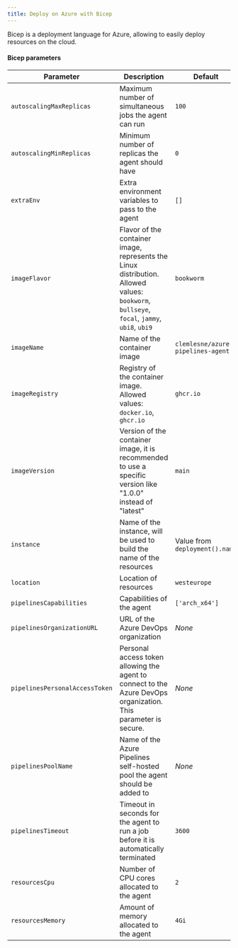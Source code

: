 ```yaml
---
title: Deploy on Azure with Bicep
---
```


Bicep is a deployment language for Azure, allowing to easily deploy resources on the cloud.

#### Bicep parameters

| Parameter                      | Description                                                                                                                                | Default                           |
| ------------------------------ | ------------------------------------------------------------------------------------------------------------------------------------------ | --------------------------------- |
| `autoscalingMaxReplicas`       | Maximum number of simultaneous jobs the agent can run                                                                                      | `100`                             |
| `autoscalingMinReplicas`       | Minimum number of replicas the agent should have                                                                                           | `0`                               |
| `extraEnv`                     | Extra environment variables to pass to the agent                                                                                           | `[]`                              |
| `imageFlavor`                  | Flavor of the container image, represents the Linux distribution. Allowed values: `bookworm`, `bullseye`, `focal`, `jammy`, `ubi8`, `ubi9` | `bookworm`                        |
| `imageName`                    | Name of the container image                                                                                                                | `clemlesne/azure-pipelines-agent` |
| `imageRegistry`                | Registry of the container image. Allowed values: `docker.io`, `ghcr.io`                                                                    | `ghcr.io`                         |
| `imageVersion`                 | Version of the container image, it is recommended to use a specific version like "1.0.0" instead of "latest"                               | `main`                            |
| `instance`                     | Name of the instance, will be used to build the name of the resources                                                                      | Value from `deployment().name`    |
| `location`                     | Location of resources                                                                                                                      | `westeurope`                      |
| `pipelinesCapabilities`        | Capabilities of the agent                                                                                                                  | `['arch_x64']`                    |
| `pipelinesOrganizationURL`     | URL of the Azure DevOps organization                                                                                                       | _None_                            |
| `pipelinesPersonalAccessToken` | Personal access token allowing the agent to connect to the Azure DevOps organization. This parameter is secure.                            | _None_                            |
| `pipelinesPoolName`            | Name of the Azure Pipelines self-hosted pool the agent should be added to                                                                  | _None_                            |
| `pipelinesTimeout`             | Timeout in seconds for the agent to run a job before it is automatically terminated                                                        | `3600`                            |
| `resourcesCpu`                 | Number of CPU cores allocated to the agent                                                                                                 | `2`                               |
| `resourcesMemory`              | Amount of memory allocated to the agent                                                                                                    | `4Gi`                             |
